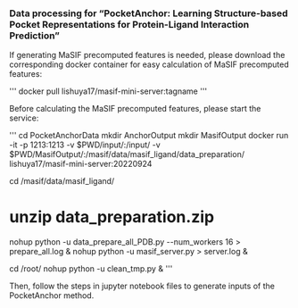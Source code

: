 ### Data processing for “PocketAnchor: Learning Structure-based Pocket Representations for Protein-Ligand Interaction Prediction”


If generating MaSIF precomputed features is needed, please download the corresponding docker container for easy calculation of MaSIF precomputed features:

'''
docker pull lishuya17/masif-mini-server:tagname
'''

Before calculating the MaSIF precomputed features, please start the service:

'''
cd PocketAnchorData
mkdir AnchorOutput
mkdir MasifOutput
docker run -it -p 1213:1213 -v $PWD/input/:/input/ -v $PWD/MasifOutput/:/masif/data/masif_ligand/data_preparation/ lishuya17/masif-mini-server:20220924

cd /masif/data/masif_ligand/
# unzip data_preparation.zip  
nohup python -u data_prepare_all_PDB.py --num_workers 16 > prepare_all.log &
nohup python -u masif_server.py > server.log &

cd /root/
nohup python -u clean_tmp.py &
'''

Then, follow the steps in jupyter notebook files to generate inputs of the PocketAnchor method.
